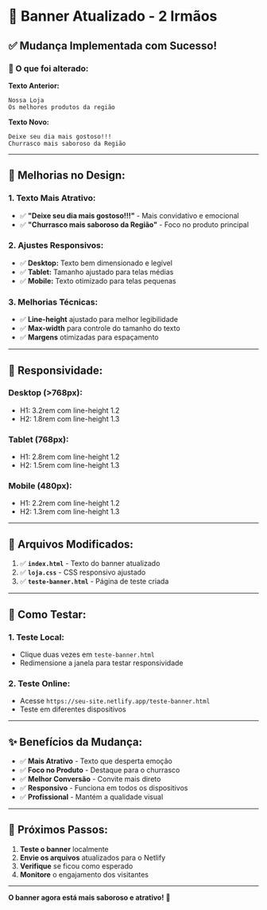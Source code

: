# 🍖 Banner Atualizado - 2 Irmãos

## ✅ **Mudança Implementada com Sucesso!**

### **🔧 O que foi alterado:**

**Texto Anterior:**
```
Nossa Loja
Os melhores produtos da região
```

**Texto Novo:**
```
Deixe seu dia mais gostoso!!!
Churrasco mais saboroso da Região
```

---

## 🎨 **Melhorias no Design:**

### **1. Texto Mais Atrativo:**
- ✅ **"Deixe seu dia mais gostoso!!!"** - Mais convidativo e emocional
- ✅ **"Churrasco mais saboroso da Região"** - Foco no produto principal

### **2. Ajustes Responsivos:**
- ✅ **Desktop:** Texto bem dimensionado e legível
- ✅ **Tablet:** Tamanho ajustado para telas médias
- ✅ **Mobile:** Texto otimizado para telas pequenas

### **3. Melhorias Técnicas:**
- ✅ **Line-height** ajustado para melhor legibilidade
- ✅ **Max-width** para controle do tamanho do texto
- ✅ **Margens** otimizadas para espaçamento

---

## 📱 **Responsividade:**

### **Desktop (>768px):**
- H1: 3.2rem com line-height 1.2
- H2: 1.8rem com line-height 1.3

### **Tablet (768px):**
- H1: 2.8rem com line-height 1.2
- H2: 1.5rem com line-height 1.3

### **Mobile (480px):**
- H1: 2.2rem com line-height 1.2
- H2: 1.3rem com line-height 1.3

---

## 📁 **Arquivos Modificados:**

1. ✅ **`index.html`** - Texto do banner atualizado
2. ✅ **`loja.css`** - CSS responsivo ajustado
3. ✅ **`teste-banner.html`** - Página de teste criada

---

## 🎯 **Como Testar:**

### **1. Teste Local:**
- Clique duas vezes em `teste-banner.html`
- Redimensione a janela para testar responsividade

### **2. Teste Online:**
- Acesse `https://seu-site.netlify.app/teste-banner.html`
- Teste em diferentes dispositivos

---

## ✨ **Benefícios da Mudança:**

- ✅ **Mais Atrativo** - Texto que desperta emoção
- ✅ **Foco no Produto** - Destaque para o churrasco
- ✅ **Melhor Conversão** - Convite mais direto
- ✅ **Responsivo** - Funciona em todos os dispositivos
- ✅ **Profissional** - Mantém a qualidade visual

---

## 🚀 **Próximos Passos:**

1. **Teste o banner** localmente
2. **Envie os arquivos** atualizados para o Netlify
3. **Verifique** se ficou como esperado
4. **Monitore** o engajamento dos visitantes

---

**O banner agora está mais saboroso e atrativo!** 🎉 